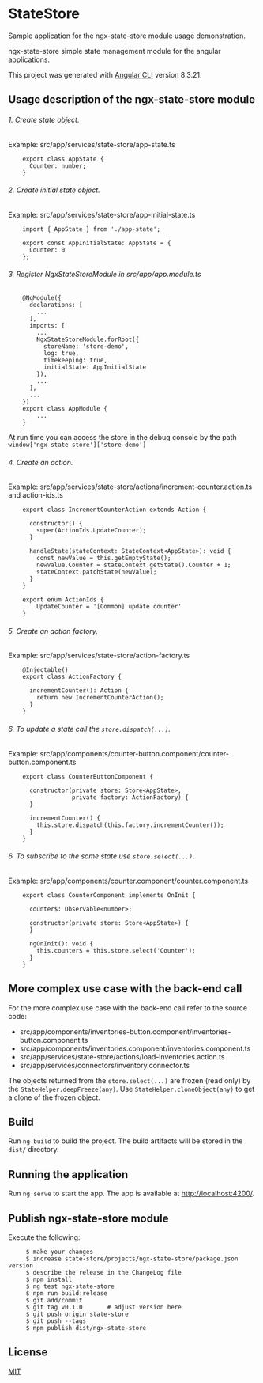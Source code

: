 # StateStore
Sample application for the ngx-state-store module usage demonstration.

ngx-state-store simple state management module for the angular applications.

This project was generated with [Angular CLI](https://github.com/angular/angular-cli) version 8.3.21.

## Usage description of the ngx-state-store module

###### 1. Create state object.
Example: src/app/services/state-store/app-state.ts
        
        export class AppState {
          Counter: number;
        }

###### 2. Create initial state object.
Example: src/app/services/state-store/app-initial-state.ts
        
        import { AppState } from './app-state';
        
        export const AppInitialState: AppState = {
          Counter: 0
        };
        
###### 3. Register NgxStateStoreModule in src/app/app.module.ts

        @NgModule({
          declarations: [
            ...
          ],
          imports: [
            ...
            NgxStateStoreModule.forRoot({
              storeName: 'store-demo',
              log: true,
              timekeeping: true,
              initialState: AppInitialState
            }),
            ...
          ],
          ...
        })
        export class AppModule {
            ...
        }

At run time you can access the store in the debug console by the path `window['ngx-state-store']['store-demo']`

###### 4. Create an action.
Example: src/app/services/state-store/actions/increment-counter.action.ts and action-ids.ts

        export class IncrementCounterAction extends Action {
        
          constructor() {
            super(ActionIds.UpdateCounter);
          }
        
          handleState(stateContext: StateContext<AppState>): void {
            const newValue = this.getEmptyState();
            newValue.Counter = stateContext.getState().Counter + 1;
            stateContext.patchState(newValue);
          }
        }

        export enum ActionIds {
            UpdateCounter = '[Common] update counter'
        }

###### 5. Create an action factory.
Example: src/app/services/state-store/action-factory.ts

        @Injectable()
        export class ActionFactory {
        
          incrementCounter(): Action {
            return new IncrementCounterAction();
          }
        }

###### 6. To update a state call the `store.dispatch(...)`.
Example: src/app/components/counter-button.component/counter-button.component.ts

        export class CounterButtonComponent {
        
          constructor(private store: Store<AppState>,
                      private factory: ActionFactory) {
          }
        
          incrementCounter() {
            this.store.dispatch(this.factory.incrementCounter());
          }
        }

###### 6. To subscribe to the some state use `store.select(...)`.
Example: src/app/components/counter.component/counter.component.ts

        export class CounterComponent implements OnInit {
        
          counter$: Observable<number>;
        
          constructor(private store: Store<AppState>) {
          }
        
          ngOnInit(): void {
            this.counter$ = this.store.select('Counter');
          }
        }

## More complex use case with the back-end call
For the more complex use case with the back-end call refer to the source code:

* src/app/components/inventories-button.component/inventories-button.component.ts
* src/app/components/inventories.component/inventories.component.ts
* src/app/services/state-store/actions/load-inventories.action.ts
* src/app/services/connectors/inventory.connector.ts

The objects returned from the `store.select(...)` are frozen (read only) by the `StateHelper.deepFreeze(any)`. Use `StateHelper.cloneObject(any)`
to get a clone of the frozen object.

## Build

Run `ng build` to build the project. The build artifacts will be stored in the `dist/` directory.

## Running the application

Run `ng serve` to start the app. The app is available at [http://localhost:4200/](http://localhost:4200/).

## Publish ngx-state-store module

Execute the following:

         $ make your changes   
         $ increase state-store/projects/ngx-state-store/package.json version
         $ describe the release in the ChangeLog file
         $ npm install 
         $ ng test ngx-state-store
         $ npm run build:release
         $ git add/commit
         $ git tag v0.1.0       # adjust version here
         $ git push origin state-store
         $ git push --tags
         $ npm publish dist/ngx-state-store

## License
[MIT](https://choosealicense.com/licenses/mit/)
